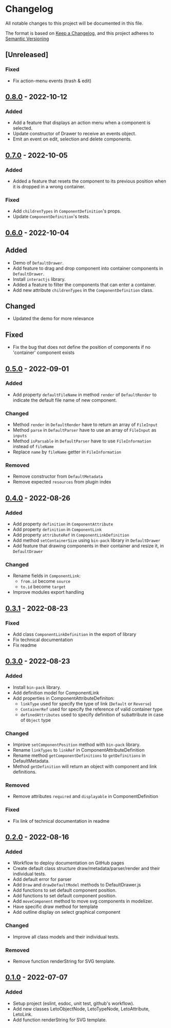 # Changelog

All notable changes to this project will be documented in this file.

The format is based on [Keep a Changelog](https://keepachangelog.com/en/1.0.0/),
and this project adheres to [Semantic Versioning](https://semver.org/spec/v2.0.0.html)

## [Unreleased]

### Fixed

- Fix action-menu events (trash & edit)

## [0.8.0] - 2022-10-12

### Added

- Add a feature that displays an action menu when a component is selected.
- Update constructor of Drawer to receive an events object.
- Emit an event on edit, selection and delete components.

## [0.7.0] - 2022-10-05

### Added

- Added a feature that resets the component to its previous position when it is dropped in a wrong container.

### Fixed

- Add `childrenTypes` in `ComponentDefinition`'s props.
- Update `ComponentDefinition`'s tests.

## [0.6.0] - 2022-10-04

## Added

- Demo of `DefaultDrawer`.
- Add feature to drag and drop component into container components in `DefaultDrawer`.
- Install `interactjs` library.
- Added a feature to filter the components that can enter a container.
- Add new attribute `childrenTypes` in the `ComponentDefinition` class.

## Changed

- Updated the demo for more relevance

## Fixed

- Fix the bug that does not define the position of components if no 'container' component exists

## [0.5.0] - 2022-09-01

### Added

- Add property `defaultFileName` in method `render` of `DefaultRender` to indicate the default file name of new component.

### Changed

- Method `render` in `DefaultRender` have to return an array of `FileInput`
- Method `parse` in `DefaultParser` have to use an array of `FileInput` as `inputs`
- Method `isParsable` in `DefaultParser` have to use `FileInformation` instead of `fileName`
- Replace `name` by `fileName` getter in `FileInformation`

### Removed

- Remove constructor from `DefaultMetadata`
- Remove expected `resources` from plugin index

## [0.4.0] - 2022-08-26

### Added

- Add property `definition` in `ComponentAttribute`
- Add property `definition` in `ComponentLink`
- Add property `attributeRef` in `ComponentLinkDefinition`
- Add method `setContainerSize` using `bin-pack` library in `DefaultDrawer`
- Add feature that drawing components in their container and resize it, in  `DefaultDrawer`

### Changed

- Rename fields in `ComponentLink`:
  - `from.id` become `source`
  - `to.id` become `target`
- Improve modules export handling

## [0.3.1] - 2022-08-23

### Fixed

- Add class `ComponentLinkDefinition` in the export of library
- Fix technical documentation
- Fix readme

## [0.3.0] - 2022-08-23

### Added

- Install `bin-pack` library.
- Add definition model for ComponentLink
- Add properties in ComponentAttributeDefiniton:
  - `linkType` used for specify the type of link (`Default` or `Reverse`)
  - `ContainerRef` used for specify the reference of valid container type
  - `definedAttributes` used to specify definition of subattribute in case of `Object` type

### Changed

- Improve `setComponentPosition` method with `bin-pack` library.
- Rename `linkTypes` to `linkRef` in ComponentAttributeDefinition
- Rename method `getComponentDefinitions` to `getDefinitions` in DefaultMetadata.
- Method `getDefinition` will return an object with component and link definitions.

### Removed

- Remove attributes `required` and `displayable` in ComponentDefinition

### Fixed

- Fix link of technical documentation in readme

## [0.2.0] - 2022-08-16

### Added

- Workflow to deploy documentation on GitHub pages
- Create default class structure draw/metadata/parser/render and their individual tests.
- Add default error for parser
- Add `Draw` and `drawDefaultModel` methods to DefaultDrawer.js
- Add functions to set default component position.
- Add functions to set default component position.
- Add `moveComponent` method to move svg components in modelizer.
- Have specific draw method for template
- Add outline display on select graphical component

### Changed

- Improve all class models and their individual tests.

### Removed

- Remove function renderString for SVG template.

## [0.1.0] - 2022-07-07

### Added

- Setup project (eslint, esdoc, unit test, github's workflow).
- Add new classes LetoObjectNode, LetoTypeNode, LetoAttribute, LetoLink.
- Add function renderString for SVG template.

[0.8.0]: https://github.com/ditrit/leto-modelizer-plugin-core/blob/0.8.0/changelog.md
[0.7.0]: https://github.com/ditrit/leto-modelizer-plugin-core/blob/0.7.0/changelog.md
[0.6.0]: https://github.com/ditrit/leto-modelizer-plugin-core/blob/0.6.0/changelog.md
[0.5.0]: https://github.com/ditrit/leto-modelizer-plugin-core/blob/0.5.0/changelog.md
[0.4.0]: https://github.com/ditrit/leto-modelizer-plugin-core/blob/0.4.0/changelog.md
[0.3.1]: https://github.com/ditrit/leto-modelizer-plugin-core/blob/0.3.1/changelog.md
[0.3.0]: https://github.com/ditrit/leto-modelizer-plugin-core/blob/0.3.0/changelog.md
[0.2.0]: https://github.com/ditrit/leto-modelizer-plugin-core/blob/0.2.0/changelog.md
[0.1.0]: https://github.com/ditrit/leto-modelizer-plugin-core/blob/0.1.0/changelog.md
